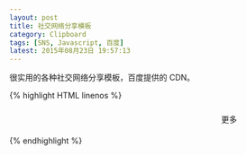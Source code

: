 ```yaml
---
layout: post
title: 社交网络分享模板
category: Clipboard
tags: [SNS, Javascript, 百度]
latest: 2015年08月23日 19:57:13
---
```


很实用的各种社交网络分享模板，百度提供的 CDN。

{% highlight HTML linenos %}
<div style="width:700px;margin:10px auto 20px auto;padding:0 0 0 380px;overflow:hidden">
<!-- Baidu Button BEGIN -->
<div id="bdshare" class="bdshare_t bds_tools_32 get-codes-bdshare" style="margin:10px 0 0 -4px">
<a class="bds_tsina"></a>
<a class="bds_tqq"></a>
<a class="bds_renren"></a>
<a class="bds_qzone"></a>
<a class="bds_douban"></a>
<a class="bds_xg"></a>
<span class="bds_more">更多</span>
<a class="shareCount"></a></div>
<script type="text/javascript" id="bdshare_js" data="type=tools" ></script>
<script type="text/javascript" id="bdshell_js"></script>
<script type="text/javascript">
	document.getElementById("bdshell_js").src = "http://bdimg.share.baidu.com/static/js/shell_v2.js?cdnversion=" + new Date().getHours();
</script>
<!-- Baidu Button END -->
</div>
{% endhighlight %}
